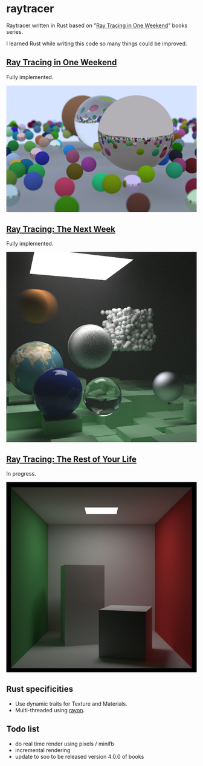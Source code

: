 # raytracer

Raytracer written in Rust based on "[Ray Tracing in One Weekend](https://raytracing.github.io/)" books series.

I learned Rust while writing this code so many things could be improved.

## [Ray Tracing in One Weekend](https://raytracing.github.io/books/RayTracingInOneWeekend.html)

Fully implemented.

![Final render](render/book1.png)

##  [Ray Tracing: The Next Week](https://raytracing.github.io/books/RayTracingTheNextWeek.html)

Fully implemented.

![Final render](render/book2.png)

## [Ray Tracing: The Rest of Your Life](https://raytracing.github.io/books/RayTracingTheRestOfYourLife.html)

In progress.

![Cornell box with importance sampling](render/book3.png)

## Rust specificities

- Use dynamic traits for Texture and Materials.
- Multi-threaded using [rayon](https://docs.rs/rayon/1.5.1/rayon/).

## Todo list

- do real time render using pixels / minifb
- incremental rendering
- update to soo to be released version 4.0.0 of books